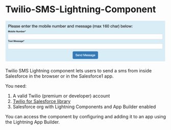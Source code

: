 # Twilio-SMS-Lightning-Component
![Twilio-SMS-Lightning-Component](src/TwilioSMSComponent.png)

Twilio SMS Lightning component lets users to send a sms from inside Salesforce in the browser
or in the Salesforce1 app.

You need:

  1. A valid Twilio (premium or developer) account
  2. [Twilio for Salesforce library](https://www.twilio.com/docs/salesforce/install)
  3. Salesforce org with Lightning Components and App Builder enabled

You can access the component by configuring and adding it to an app using the Lightning App Builder.
